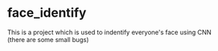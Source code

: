 # face_identify
 This is a project which is used to indentify everyone's face using CNN (there are some small bugs)
